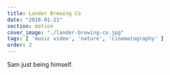 ```yaml
---
title: Lander Brewing Co
date: "2018-01-21"
section: motion
cover_image: "./lander-brewing-co.jpg"
tags: [ 'music video', 'nature', 'cinematography' ]
order: 2
---
```


Sam just being himself.
